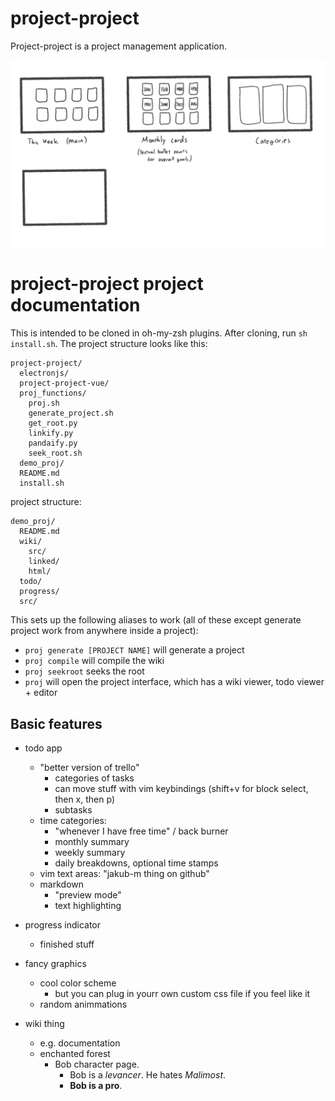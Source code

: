 # project-project
Project-project is a project management application.

![layout.png](layout.png)

# project-project project documentation

This is intended to be cloned in oh-my-zsh plugins. After
cloning, run `sh install.sh`.
The project structure looks like this:

```
project-project/
  electronjs/
  project-project-vue/
  proj_functions/
    proj.sh
    generate_project.sh
    get_root.py
    linkify.py
    pandaify.py
    seek_root.sh
  demo_proj/
  README.md
  install.sh
```

project structure:

```
demo_proj/
  README.md
  wiki/
    src/
    linked/
    html/
  todo/
  progress/
  src/
```

This sets up the following aliases to work (all of these except
    generate project work from anywhere inside a project):
- `proj generate [PROJECT NAME]` will generate a project 
- `proj compile` will compile the wiki
- `proj seekroot` seeks the root
- `proj` will open the project interface, which has a wiki viewer, todo viewer + editor

## Basic features

- todo app
  - "better version of trello"
    - categories of tasks 
    - can move stuff with vim keybindings (shift+v for block select, then x, then p)
    - subtasks
  - time categories:
    - "whenever I have free time" / back burner
    - monthly summary
    - weekly summary
    - daily breakdowns, optional time stamps
  - vim text areas: "jakub-m thing on github"
  - markdown
    - "preview mode"
    - text highlighting

- progress indicator
  - finished stuff

- fancy graphics
  - cool color scheme
    - but you can plug in yourr own custom css file if you feel like it
  - random animmations 

- wiki thing
  - e.g. documentation
  * enchanted forest
    - Bob character page. 
      - Bob is a _levancer_. He hates _Malimost_.
      - **Bob is a pro**.

